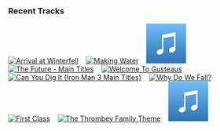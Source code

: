 ### Recent Tracks
[<img src='https://lastfm.freetls.fastly.net/i/u/300x300/468f2337e7ca648ec38e0bf5f11ba3d2.png' width='16%' height='16%' alt='Arrival at Winterfell'>](https://www.last.fm/music/ramin%2bdjawadi/_/arrival%2bat%2bwinterfell)&nbsp;&nbsp;&nbsp;&nbsp;[<img src='https://lastfm.freetls.fastly.net/i/u/300x300/bc3b892f6b98b066806032a0c09052ba.png' width='16%' height='16%' alt='Making Water'>](https://www.last.fm/music/harry%2bgregson-williams/_/making%2bwater)&nbsp;&nbsp;&nbsp;&nbsp;[<img src='https://github.com/atfinke/atfinke/blob/master/placeholder.jpeg?raw=true' width='16%' height='16%' alt='With Friendship & Peace'>](https://www.last.fm/music/jim%2bguthrie/_/with%2bfriendship%2b%2526%2bpeace)&nbsp;&nbsp;&nbsp;&nbsp;[<img src='https://lastfm.freetls.fastly.net/i/u/300x300/1b697f5c2e3ab20e053765af7b285603.png' width='16%' height='16%' alt='The Future - Main Titles'>](https://www.last.fm/music/john%2bottman/_/the%2bfuture%2b-%2bmain%2btitles)&nbsp;&nbsp;&nbsp;&nbsp;[<img src='https://lastfm.freetls.fastly.net/i/u/300x300/1683fb107a4448bc8b2f39f902a7aada.png' width='16%' height='16%' alt='Welcome To Gusteaus'>](https://www.last.fm/music/michael%2bgiacchino/_/welcome%2bto%2bgusteau%2527s)&nbsp;&nbsp;&nbsp;&nbsp;<br>[<img src='https://lastfm.freetls.fastly.net/i/u/300x300/40fe30aa87914a89b796dd4e9b3619e0.png' width='16%' height='16%' alt='Can You Dig It (Iron Man 3 Main Titles)'>](https://www.last.fm/music/brian%2btyler/_/can%2byou%2bdig%2bit%2b%2528iron%2bman%2b3%2bmain%2btitles%2529)&nbsp;&nbsp;&nbsp;&nbsp;[<img src='https://lastfm.freetls.fastly.net/i/u/300x300/536e7319662fcfe81a65705315243df1.png' width='16%' height='16%' alt='Why Do We Fall?'>](https://www.last.fm/music/hans%2bzimmer/_/why%2bdo%2bwe%2bfall%253f)&nbsp;&nbsp;&nbsp;&nbsp;[<img src='https://lastfm.freetls.fastly.net/i/u/300x300/263ea66d6a92420fbe490ee45cb0e6d6.png' width='16%' height='16%' alt='First Class'>](https://www.last.fm/music/henry%2bjackman/_/first%2bclass)&nbsp;&nbsp;&nbsp;&nbsp;[<img src='https://lastfm.freetls.fastly.net/i/u/300x300/b5810ec00d9bcdf0a4ab4fee84e7461b.png' width='16%' height='16%' alt='The Thrombey Family Theme'>](https://www.last.fm/music/nathan%2bjohnson/_/the%2bthrombey%2bfamily%2btheme)&nbsp;&nbsp;&nbsp;&nbsp;[<img src='https://github.com/atfinke/atfinke/blob/master/placeholder.jpeg?raw=true' width='16%' height='16%' alt='Up Is Down - From "Pirates of the Caribbean: At Worlds End"/Score'>](https://www.last.fm/music/hans%2bzimmer/_/up%2bis%2bdown%2b-%2bfrom%2b%2522pirates%2bof%2bthe%2bcaribbean%253a%2bat%2bworld%2527s%2bend%2522%252fscore)&nbsp;&nbsp;&nbsp;&nbsp;<br>